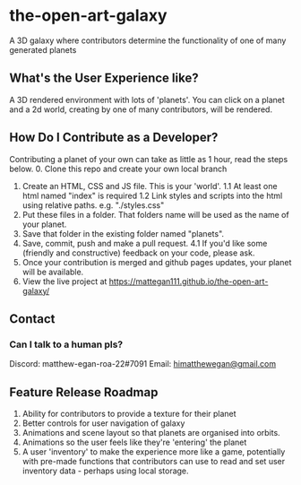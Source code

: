 # the-open-art-galaxy
A 3D galaxy where contributors determine the functionality of one of many generated planets

## What's the User Experience like?
A 3D rendered environment with lots of 'planets'. You can click on a planet and a 2d world, creating by one of many contributors, will be rendered.

## How Do I Contribute as a Developer?
Contributing a planet of your own can take as little as 1 hour, read the steps below.
0. Clone this repo and create your own local branch
1. Create an HTML, CSS and JS file. This is your 'world'.
  1.1 At least one html named "index" is required
  1.2 Link styles and scripts into the html using relative paths. e.g. "./styles.css"
2. Put these files in a folder. That folders name will be used as the name of your planet.
3. Save that folder in the existing folder named "planets".
4. Save, commit, push and make a pull request.
  4.1 If you'd like some (friendly and constructive) feedback on your code, please ask.
5. Once your contribution is merged and github pages updates, your planet will be available.
6. View the live project at https://mattegan111.github.io/the-open-art-galaxy/

## Contact
### Can I talk to a human pls?
Discord: matthew-egan-roa-22#7091
Email: himatthewegan@gmail.com

## Feature Release Roadmap
1. Ability for contributors to provide a texture for their planet
2. Better controls for user navigation of galaxy
3. Animations and scene layout so that planets are organised into orbits.
4. Animations so the user feels like they're 'entering' the planet
5. A user 'inventory' to make the experience more like a game, potentially with pre-made functions that contributors can use to read and set user inventory data - perhaps using local storage.

